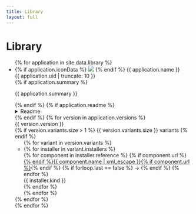 ```yaml
---
title: Library
layout: full
---
```


# Library

<ul class="applications">
    {% for application in site.data.library %}
        <li>
            <div class="application-header">
                <div class="application-name">
                    {% if application.iconData %}
                        <img class="icon" src="{{ application.iconData }}">
                    {% endif %}
                    {{ application.name }}
                </div>
                <div class="application-identifier">
                    {{ application.uid | truncate: 10 }}
                </div>
            </div>
            {% if application.summary %}
                <div class="summary">
                    <p>{{ application.summary }}</p>
                </div>
            {% endif %}
            {% if application.readme %}
                <details class="readme">
                    <summary>Readme</summary>
                    <div class="readme-contents">{{ application.readme | xml_escape }}</div>
                </details>
            {% endif %}
            {% for version in application.versions %}
                <div class="version-header">
                    <div class="version-name">
                        {{ version.version }}
                    </div>
                    <div class="version-details">
                        {% if version.variants.size > 1 %}
                            {{ version.variants.size }} variants
                        {% endif %}
                    </div>
                </div>
                <ul>
                    {% for variant in version.variants %}
                        <li>
                            {% for installer in variant.installers %}
                                <div class="path">
                                    {% for component in installer.reference %}
                                        {% if component.url %}<a href="{{ component.url }}">{% endif %}{{ component.name | xml_escape }}{% if component.url %}</a>{% endif %}
                                        {% if forloop.last == false %}
                                            &#8594;
                                        {% endif %}
                                    {% endfor %}
                                </div>
                                <div>{{ installer.kind }}</div>
                            {% endfor %}
                        </li>
                    {% endfor %}
                </ul>
            {% endfor %}
        </li>
    {% endfor %}
</ul>
